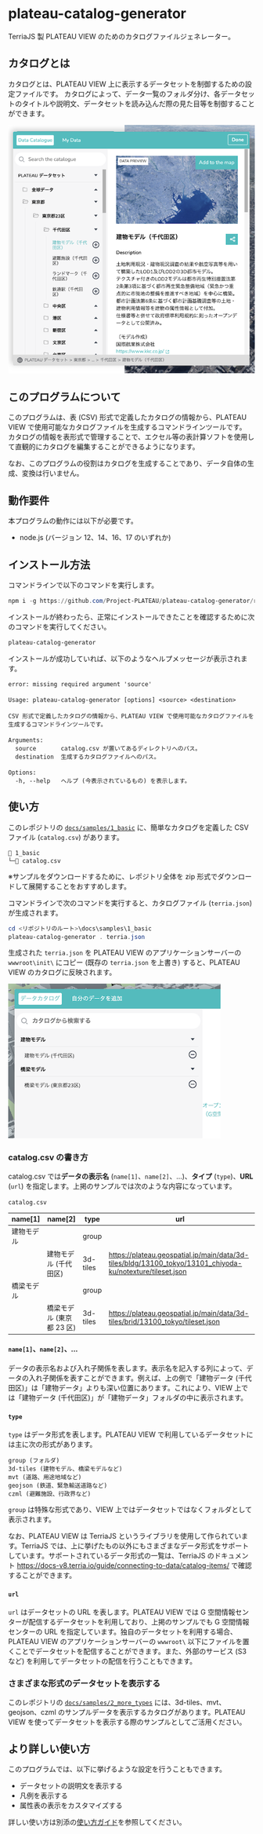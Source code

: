 # plateau-catalog-generator

TerriaJS 製 PLATEAU VIEW のためのカタログファイルジェネレーター。

## カタログとは

カタログとは、PLATEAU VIEW 上に表示するデータセットを制御するための設定ファイルです。
カタログによって、データ一覧のフォルダ分け、各データセットのタイトルや説明文、データセットを読み込んだ際の見た目等を制御することができます。

![カタログはフォルダ構成、データセットのタイトルや説明文を制御します](./docs/images/about_catalog.png)

## このプログラムについて

このプログラムは、表 (CSV) 形式で定義したカタログの情報から、PLATEAU VIEW で使用可能なカタログファイルを生成するコマンドラインツールです。
カタログの情報を表形式で管理することで、エクセル等の表計算ソフトを使用して直観的にカタログを編集することができるようになります。

なお、このプログラムの役割はカタログを生成することであり、データ自体の生成、変換は行いません。

## 動作要件

本プログラムの動作には以下が必要です。

- node.js (バージョン 12、14、16、17 のいずれか)

## インストール方法

コマンドラインで以下のコマンドを実行します。

```powershell
npm i -g https://github.com/Project-PLATEAU/plateau-catalog-generator/releases/download/v1.0.0/plateau-catalog-generator-1.0.0.tgz
```

インストールが終わったら、正常にインストールできたことを確認するために次のコマンドを実行してください。

```powershell
plateau-catalog-generator
```

インストールが成功していれば、以下のようなヘルプメッセージが表示されます。

```
error: missing required argument 'source'

Usage: plateau-catalog-generator [options] <source> <destination>

CSV 形式で定義したカタログの情報から、PLATEAU VIEW で使用可能なカタログファイルを生成するコマンドラインツールです。

Arguments:
  source       catalog.csv が置いてあるディレクトリへのパス。
  destination  生成するカタログファイルへのパス。

Options:
  -h, --help   ヘルプ (今表示されているもの) を表示します。
```

## 使い方

このレポジトリの [`docs/samples/1_basic`](/docs/samples/1_basic) に、簡単なカタログを定義した CSV ファイル (`catalog.csv`) があります。

```
📂 1_basic
└─📘 catalog.csv
```

※サンプルをダウンロードするために、レポジトリ全体を zip 形式でダウンロードして展開することをおすすめします。

コマンドラインで次のコマンドを実行すると、カタログファイル (`terria.json`) が生成されます。

```powershell
cd <リポジトリのルート>\docs\samples\1_basic
plateau-catalog-generator . terria.json
```

生成された `terria.json` を PLATEAU VIEW のアプリケーションサーバーの `wwwroot\init\` にコピー (既存の `terria.json` を上書き) すると、PLATEAU VIEW のカタログに反映されます。

![生成されたカタログを PLATEAU VIEW に読み込ませたところ](./docs/images/1_basic.png)

### catalog.csv の書き方

catalog.csv では**データの表示名** (`name[1]`、`name[2]`、...)、**タイプ** (`type`)、**URL** (`url`) を指定します。上掲のサンプルでは次のような内容になっています。

`catalog.csv`

| name[1]    | name[2]                   | type     | url                                                                                                       |
| ---------- | ------------------------- | -------- | --------------------------------------------------------------------------------------------------------- |
| 建物モデル |                           | group    |                                                                                                           |
|            | 建物モデル (千代田区)     | 3d-tiles | https://plateau.geospatial.jp/main/data/3d-tiles/bldg/13100_tokyo/13101_chiyoda-ku/notexture/tileset.json |
| 橋梁モデル |                           | group    |                                                                                                           |
|            | 橋梁モデル (東京都 23 区) | 3d-tiles | https://plateau.geospatial.jp/main/data/3d-tiles/brid/13100_tokyo/tileset.json                            |

#### `name[1]`、`name[2]`、...

データの表示名および入れ子関係を表します。表示名を記入する列によって、データの入れ子関係を表すことができます。例えば、上の例で「建物データ (千代田区)」は「建物データ」よりも深い位置にあります。これにより、VIEW 上では「建物データ (千代田区)」が「建物データ」フォルダの中に表示されます。

#### `type`

`type` はデータ形式を表します。PLATEAU VIEW で利用しているデータセットには主に次の形式があります。

```
group (フォルダ)
3d-tiles (建物モデル、橋梁モデルなど)
mvt (道路、用途地域など)
geojson (鉄道、緊急輸送道路など)
czml (避難施設、行政界など)
```

`group` は特殊な形式であり、VIEW 上ではデータセットではなくフォルダとして表示されます。

なお、PLATEAU VIEW は TerriaJS というライブラリを使用して作られています。TerriaJS では、上に挙げたもの以外にもさまざまなデータ形式をサポートしています。サポートされているデータ形式の一覧は、TerriaJS のドキュメント https://docs-v8.terria.io/guide/connecting-to-data/catalog-items/ で確認することができます。

#### `url`

`url` はデータセットの URL を表します。PLATEAU VIEW では G 空間情報センターが配信するデータセットを利用しており、上掲のサンプルでも G 空間情報センターの URL を指定しています。独自のデータセットを利用する場合、PLATEAU VIEW のアプリケーションサーバーの `wwwroot\` 以下にファイルを置くことでデータセットを配信することができます。また、外部のサービス (S3 など) を利用してデータセットの配信を行うこともできます。

### さまざまな形式のデータセットを表示する

このレポジトリの [`docs/samples/2_more_types`](/docs/samples/2_more_types) には、3d-tiles、mvt、geojson、czml のサンプルデータを表示するカタログがあります。PLATEAU VIEW を使ってデータセットを表示する際のサンプルとしてご活用ください。

## より詳しい使い方

このプログラムでは、以下に挙げるような設定を行うこともできます。

- データセットの説明文を表示する
- 凡例を表示する
- 属性表の表示をカスタマイズする

詳しい使い方は別添の[使い方ガイド](./docs/GUIDES.md)を参照してください。
